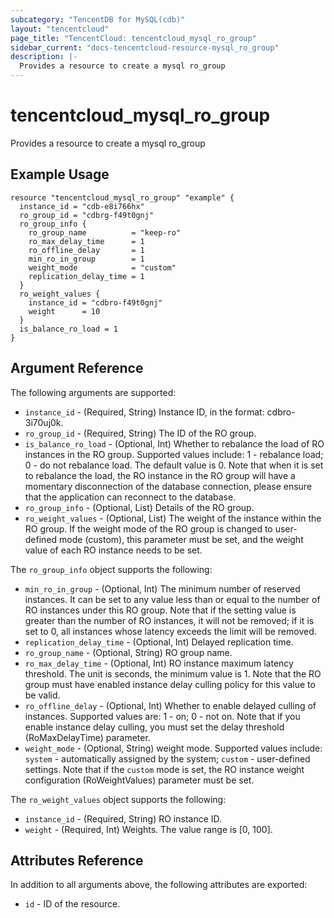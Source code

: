 ```yaml
---
subcategory: "TencentDB for MySQL(cdb)"
layout: "tencentcloud"
page_title: "TencentCloud: tencentcloud_mysql_ro_group"
sidebar_current: "docs-tencentcloud-resource-mysql_ro_group"
description: |-
  Provides a resource to create a mysql ro_group
---
```


# tencentcloud_mysql_ro_group

Provides a resource to create a mysql ro_group

## Example Usage

```hcl
resource "tencentcloud_mysql_ro_group" "example" {
  instance_id = "cdb-e8i766hx"
  ro_group_id = "cdbrg-f49t0gnj"
  ro_group_info {
    ro_group_name          = "keep-ro"
    ro_max_delay_time      = 1
    ro_offline_delay       = 1
    min_ro_in_group        = 1
    weight_mode            = "custom"
    replication_delay_time = 1
  }
  ro_weight_values {
    instance_id = "cdbro-f49t0gnj"
    weight      = 10
  }
  is_balance_ro_load = 1
}
```

## Argument Reference

The following arguments are supported:

* `instance_id` - (Required, String) Instance ID, in the format: cdbro-3i70uj0k.
* `ro_group_id` - (Required, String) The ID of the RO group.
* `is_balance_ro_load` - (Optional, Int) Whether to rebalance the load of RO instances in the RO group. Supported values include: 1 - rebalance load; 0 - do not rebalance load. The default value is 0. Note that when it is set to rebalance the load, the RO instance in the RO group will have a momentary disconnection of the database connection, please ensure that the application can reconnect to the database.
* `ro_group_info` - (Optional, List) Details of the RO group.
* `ro_weight_values` - (Optional, List) The weight of the instance within the RO group. If the weight mode of the RO group is changed to user-defined mode (custom), this parameter must be set, and the weight value of each RO instance needs to be set.

The `ro_group_info` object supports the following:

* `min_ro_in_group` - (Optional, Int) The minimum number of reserved instances. It can be set to any value less than or equal to the number of RO instances under this RO group. Note that if the setting value is greater than the number of RO instances, it will not be removed; if it is set to 0, all instances whose latency exceeds the limit will be removed.
* `replication_delay_time` - (Optional, Int) Delayed replication time.
* `ro_group_name` - (Optional, String) RO group name.
* `ro_max_delay_time` - (Optional, Int) RO instance maximum latency threshold. The unit is seconds, the minimum value is 1. Note that the RO group must have enabled instance delay culling policy for this value to be valid.
* `ro_offline_delay` - (Optional, Int) Whether to enable delayed culling of instances. Supported values are: 1 - on; 0 - not on. Note that if you enable instance delay culling, you must set the delay threshold (RoMaxDelayTime) parameter.
* `weight_mode` - (Optional, String) weight mode. Supported values include: `system` - automatically assigned by the system; `custom` - user-defined settings. Note that if the `custom` mode is set, the RO instance weight configuration (RoWeightValues) parameter must be set.

The `ro_weight_values` object supports the following:

* `instance_id` - (Required, String) RO instance ID.
* `weight` - (Required, Int) Weights. The value range is [0, 100].

## Attributes Reference

In addition to all arguments above, the following attributes are exported:

* `id` - ID of the resource.



